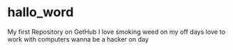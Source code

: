 # hallo_word
My first Repository on GetHub
I love smoking weed on my off days
love to work with computers 
wanna be a hacker on day
